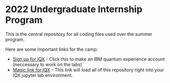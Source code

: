 # 2022 Undergraduate Internship Program

This is the central repository for all coding files used over the summer program.

Here are some important links for the camp:

* [Sign up for IQX](http://quantum-computing.ibm.com)  - Click this to make an IBM quantum experience account (neccessary to work on the labs)
* [Magic link for IQX](https://lab.quantum-computing.ibm.com/hub/user-redirect/git-pull?repo=https://github.com/qubitbyqubit/ug_indernship22&urlpath=lab/tree/ug_internship22/welcome.ipynb&branch=main)  - This link will load all of this repository right into your IQX jupyter lab environment.
